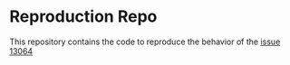 # Reproduction Repo
This repository contains the code to reproduce the behavior of the [issue 13064](https://github.com/filamentphp/filament/issues/13064)
